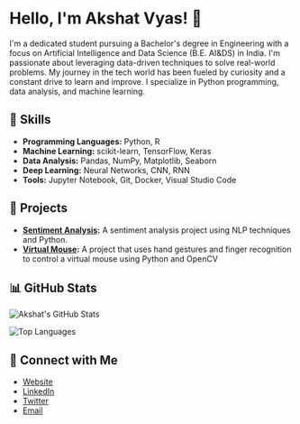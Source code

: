 # Hello, I'm Akshat Vyas! 👋

I'm a dedicated student pursuing a Bachelor's degree in Engineering with a focus on Artificial Intelligence and Data Science (B.E. AI&DS) in India. I'm passionate about leveraging data-driven techniques to solve real-world problems. My journey in the tech world has been fueled by curiosity and a constant drive to learn and improve. I specialize in Python programming, data analysis, and machine learning.

## 🌟 Skills
- **Programming Languages:** Python, R
- **Machine Learning:** scikit-learn, TensorFlow, Keras
- **Data Analysis:** Pandas, NumPy, Matplotlib, Seaborn
- **Deep Learning:** Neural Networks, CNN, RNN
- **Tools:** Jupyter Notebook, Git, Docker, Visual Studio Code

## 🚀 Projects
- **[Sentiment Analysis](https://github.com/THE-AAV/Sentiment_Analysis):** A sentiment analysis project using NLP techniques and Python.
- **[Virtual Mouse](https://github.com/THE-AAV/Virtual_Mouse):** A project that uses hand gestures and finger recognition to control a virtual mouse using Python and OpenCV


## 📊 GitHub Stats
![Akshat's GitHub Stats](https://github-readme-stats.vercel.app/api?username=THE-AAV&show_icons=true&theme=radical)

![Top Languages](https://github-readme-stats.vercel.app/api/top-langs/?username=THE-AAV&layout=compact&theme=radical)

## 🔗 Connect with Me
- [Website](https://akshat-vyas.netlify.app/)
- [LinkedIn](https://www.linkedin.com/in/akshat-vyas/)
- [Twitter](https://twitter.com/akshat_vyas)
- [Email](mailto:akshat.vyas@example.com)
